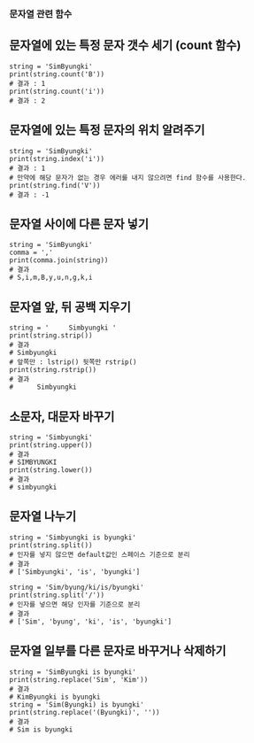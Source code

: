 <!--
[2020.09.08]
-->
### 문자열 관련 함수

## 문자열에 있는 특정 문자 갯수 세기 (count 함수)
<pre><code>string = 'SimByungki'
print(string.count('B'))
# 결과 : 1
print(string.count('i'))
# 결과 : 2</code></pre>

## 문자열에 있는 특정 문자의 위치 알려주기
<pre><code>string = 'SimByungki'
print(string.index('i'))
# 결과 : 1
# 만약에 해당 문자가 없는 경우 에러를 내지 않으려면 find 함수를 사용한다.
print(string.find('V'))
# 결과 : -1</code></pre>

## 문자열 사이에 다른 문자 넣기
<pre><code>string = 'SimByungki'
comma = ','
print(comma.join(string))
# 결과 
# S,i,m,B,y,u,n,g,k,i</code></pre>

## 문자열 앞, 뒤 공백 지우기
<pre><code>string = '     Simbyungki '
print(string.strip())
# 결과 
# Simbyungki
# 앞쪽만 : lstrip() 뒷쪽만 rstrip()
print(string.rstrip())
# 결과
#      Simbyungki</code></pre>

## 소문자, 대문자 바꾸기
<pre><code>string = 'Simbyungki'
print(string.upper())
# 결과
# SIMBYUNGKI
print(string.lower())
# 결과
# simbyungki</code></pre>

## 문자열 나누기
<pre><code>string = 'Simbyungki is byungki'
print(string.split())
# 인자를 넣지 않으면 default값인 스페이스 기준으로 분리
# 결과
# ['Simbyungki', 'is', 'byungki']

string = 'Sim/byung/ki/is/byungki'
print(string.split('/'))
# 인자를 넣으면 해당 인자를 기준으로 분리
# 결과
# ['Sim', 'byung', 'ki', 'is', 'byungki']</code></pre>

## 문자열 일부를 다른 문자로 바꾸거나 삭제하기
<pre><code>string = 'SimByungki is byungki'
print(string.replace('Sim', 'Kim'))
# 결과
# KimByungki is byungki
string = 'Sim(Byungki) is byungki'
print(string.replace('(Byungki)', ''))
# 결과
# Sim is byungki</code></pre>